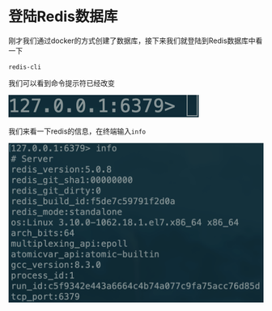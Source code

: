 # 登陆Redis数据库

刚才我们通过docker的方式创建了数据库，接下来我们就登陆到Redis数据库中看一下

```text
redis-cli
```

我们可以看到命令提示符已经改变

![](.gitbook/assets/image%20%283%29.png)

我们来看一下redis的信息，在终端输入`info`

![](.gitbook/assets/image%20%2813%29.png)


